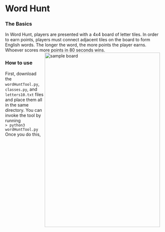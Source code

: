 # Word Hunt  
### The Basics  
In Word Hunt, players are presented with a 4x4 board of letter tiles. In order to earn points, players must connect adjacent tiles on the board to form English words. The longer the word, the more points the player earns. Whoever scores more points in 80 seconds wins.
<img src="https://github.com/k-gerner/Game-Pigeon-Solvers/blob/master/Images/sampleWordHuntBoard.jpeg" alt =  "sample board" width="375" height="569" align = "right">  
### How to use
First, download the `wordHuntTool.py`, `classes.py`, and `letters10.txt` files and place them all in the same directory. You can invoke the tool by running  
`> python3 wordHuntTool.py`  
Once you do this, 